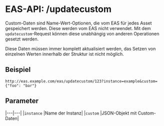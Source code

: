 #  EAS-API: /updatecustom

Custom-Daten sind Name-Wert-Optionen, die vom EAS für jedes Asset gespeichert werden. Diese werden vom EAS nicht verwendet. Mit dem `updatecustom`-Request können diese unabhängig von anderen Operationen gesetzt werden.

Diese Daten müssen immer komplett aktualisiert werden, das Setzen von einzelnen Werten innerhalb der Struktur ist nicht möglich.

##  Beispiel

~~~
http://eas.example.com/eas/updatecustom/123?instance=example&custom={"foo": "bar"}
~~~


##  Parameter


|---|---|
|`instance`          |Name der Instanz|
|`custom`            |JSON-Objekt mit Custom-Daten|




